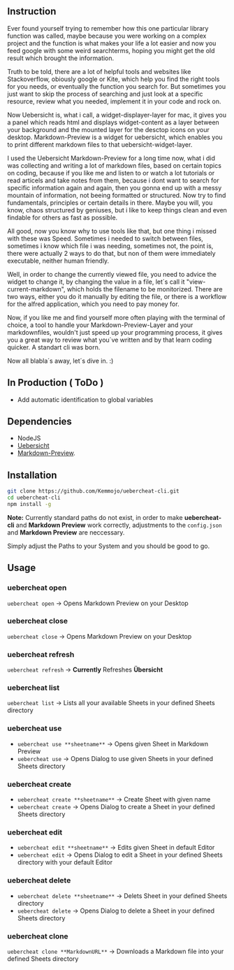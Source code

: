 ## Instruction

Ever found yourself trying to remember how this one particular library function was called, maybe because you were working on a complex project and the function is what makes your life a lot easier and now you feed google with some weird searchterms, hoping you might get the old result which brought the information.

Truth to be told, there are a lot of helpful tools and websites like Stackoverflow, obiously google or Kite, which help you find the right tools for you needs, or eventually the function you search for. But sometimes you just want to skip the process of searching and just look at a specific resource, review what you needed, implement it in your code and rock on. 

Now Uebersicht is, what i call, a widget-displayer-layer for mac, it gives you a panel which reads html and displays widget-content as a layer between your background and the mounted layer for the desctop icons on your desktop.
Markdown-Preview is a widget for uebersicht, which enables you to print different markdown files to that uebersicht-widget-layer.

I used the Uebersicht Markdown-Preview for a long time now, what i did was collecting and writing a lot of markdown files, based on certain topics on coding, because if you like me and listen to or watch a lot tutorials or read articels and take notes from them, because i dont want to search for specific information again and again, then you gonna end up with a messy mountain of information, not beeing formatted or structured. Now try to find fundamentals, principles or certain details in there. Maybe you will, you know, chaos structured by geniuses, but i like to keep things clean and even findable for others as fast as possible.

All good, now you know why to use tools like that, but one thing i missed with these was Speed. Sometimes i needed to switch between files, sometimes i know which file i was needing, sometimes not, the point is, there were actually 2 ways to do that, but non of them were immediately executable, neither human friendly.

Well, in order to change the currently viewed file, you need to advice the widget to change it, by changing the value in a file, let´s call it "view-current-markdown", which holds the filename to be monitorized. 
There are two ways, either you do it manually by editing the file, or there is a workflow for the alfred application, which you need to pay money for. 

Now, if you like me and find yourself more often playing with the terminal of choice, a tool to handle your Markdown-Preview-Layer and your markdownfiles, wouldn't just speed up your programming process, it gives you a great way to review what you´ve written and by that learn coding quicker. A standart cli was born.

Now all blabla´s away, let´s dive in. :)

## In Production ( ToDo )

- Add automatic identification to global variables

## Dependencies

- NodeJS
- [Uebersicht](http://tracesof.net/uebersicht/ "Home of Uebersicht")
- [Markdown-Preview](http://tracesof.net/uebersicht-widgets/#markdown_cheat_sheet "Markdown Preview Widget").

## Installation

```zsh
git clone https://github.com/Kemmojo/uebercheat-cli.git
cd uebercheat-cli
npm install -g
```

**Note:** Currently standard paths do not exist, in order to make **uebercheat-cli** and **Markdown Preview** work correctly, adjustments to the `config.json` and **Markdown Preview** are neccessary.

Simply adjust the Paths to your System and you should be good to go.

## Usage

### uebercheat open

`uebercheat open` -> Opens Markdown Preview on your Desktop

### uebercheat close

`uebercheat close` -> Opens Markdown Preview on your Desktop

### uebercheat refresh

`uebercheat refresh` -> **Currently** Refreshes **Übersicht**

### uebercheat list

`uebercheat list` -> Lists all your available Sheets in your defined Sheets directory

### uebercheat use

- `uebercheat use **sheetname**` -> Opens given Sheet in Markdown Preview
- `uebercheat use` -> Opens Dialog to use given Sheets in your defined Sheets directory

### uebercheat create

- `uebercheat create **sheetname**` -> Create Sheet with given name
- `uebercheat create` -> Opens Dialog to create a Sheet in your defined Sheets directory

### uebercheat edit

- `uebercheat edit **sheetname**` -> Edits given Sheet in default Editor
- `uebercheat edit` -> Opens Dialog to edit a Sheet in your defined Sheets directory with your default Editor

### uebercheat delete

- `uebercheat delete **sheetname**` -> Delets Sheet in your defined Sheets directory
- `uebercheat delete` -> Opens Dialog to delete a Sheet in your defined Sheets directory

### uebercheat clone

`uebercheat clone **MarkdownURL**` -> Downloads a Markdown file into your defined Sheets directory
